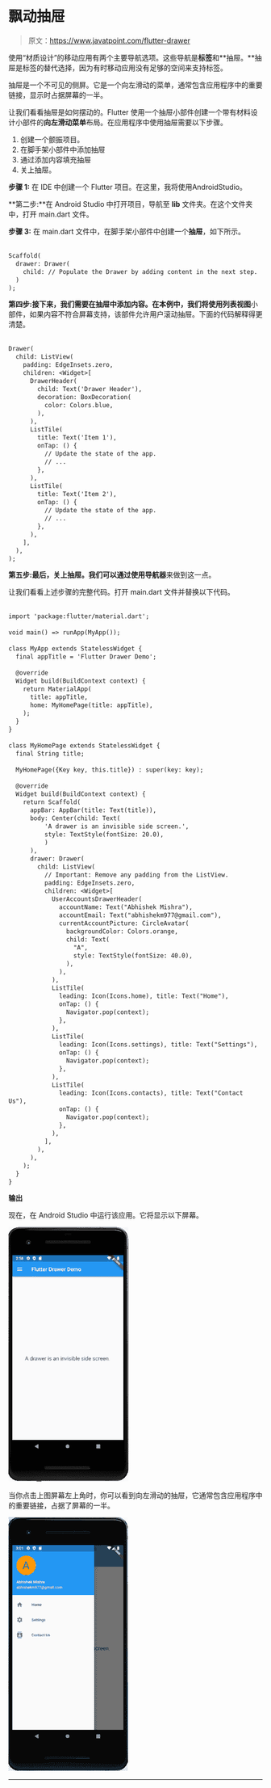 # 飘动抽屉

> 原文：<https://www.javatpoint.com/flutter-drawer>

使用“材质设计”的移动应用有两个主要导航选项。这些导航是**标签**和**抽屉。**抽屉是标签的替代选择，因为有时移动应用没有足够的空间来支持标签。

抽屉是一个不可见的侧屏。它是一个向左滑动的菜单，通常包含应用程序中的重要链接，显示时占据屏幕的一半。

让我们看看抽屉是如何摆动的。Flutter 使用一个抽屉小部件创建一个带有材料设计小部件的**向左滑动菜单**布局。在应用程序中使用抽屉需要以下步骤。

1.  创建一个颤振项目。
2.  在脚手架小部件中添加抽屉
3.  通过添加内容填充抽屉
4.  关上抽屉。

**步骤 1:** 在 IDE 中创建一个 Flutter 项目。在这里，我将使用AndroidStudio。

**第二步:**在 Android Studio 中打开项目，导航至 **lib** 文件夹。在这个文件夹中，打开 main.dart 文件。

**步骤 3:** 在 main.dart 文件中，在脚手架小部件中创建一个**抽屉**，如下所示。

```

Scaffold(
  drawer: Drawer(
    child: // Populate the Drawer by adding content in the next step.
  )
);

```

**第四步:**接下来，我们需要在抽屉中添加内容。在本例中，我们将使用**列表视图**小部件，如果内容不符合屏幕支持，该部件允许用户滚动抽屉。下面的代码解释得更清楚。

```

Drawer(
  child: ListView(
    padding: EdgeInsets.zero,
    children: <Widget>[
      DrawerHeader(
        child: Text('Drawer Header'),
        decoration: BoxDecoration(
          color: Colors.blue,
        ),
      ),
      ListTile(
        title: Text('Item 1'),
        onTap: () {
          // Update the state of the app.
          // ...
        },
      ),
      ListTile(
        title: Text('Item 2'),
        onTap: () {
          // Update the state of the app.
          // ...
        },
      ),
    ],
  ),
);

```

**第五步:**最后，关上抽屉。我们可以通过使用**导航器**来做到这一点。

让我们看看上述步骤的完整代码。打开 main.dart 文件并替换以下代码。

```

import 'package:flutter/material.dart';

void main() => runApp(MyApp());

class MyApp extends StatelessWidget {
  final appTitle = 'Flutter Drawer Demo';

  @override
  Widget build(BuildContext context) {
    return MaterialApp(
      title: appTitle,
      home: MyHomePage(title: appTitle),
    );
  }
}

class MyHomePage extends StatelessWidget {
  final String title;

  MyHomePage({Key key, this.title}) : super(key: key);

  @override
  Widget build(BuildContext context) {
    return Scaffold(
      appBar: AppBar(title: Text(title)),
      body: Center(child: Text(
          'A drawer is an invisible side screen.',
          style: TextStyle(fontSize: 20.0),
          )
      ),
      drawer: Drawer(
        child: ListView(
          // Important: Remove any padding from the ListView.
          padding: EdgeInsets.zero,
          children: <Widget>[
            UserAccountsDrawerHeader(
              accountName: Text("Abhishek Mishra"),
              accountEmail: Text("abhishekm977@gmail.com"),
              currentAccountPicture: CircleAvatar(
                backgroundColor: Colors.orange,
                child: Text(
                  "A",
                  style: TextStyle(fontSize: 40.0),
                ),
              ),
            ),
            ListTile(
              leading: Icon(Icons.home), title: Text("Home"),
              onTap: () {
                Navigator.pop(context);
              },
            ),
            ListTile(
              leading: Icon(Icons.settings), title: Text("Settings"),
              onTap: () {
                Navigator.pop(context);
              },
            ),
            ListTile(
              leading: Icon(Icons.contacts), title: Text("Contact Us"),
              onTap: () {
                Navigator.pop(context);
              },
            ),
          ],
        ),
      ),
    );
  }
}

```

**输出**

现在，在 Android Studio 中运行该应用。它将显示以下屏幕。

![Flutter Drawer](img/b1db882f2309fed159eb9a836dda1425.png)

当你点击上图屏幕左上角时，你可以看到向左滑动的抽屉，它通常包含应用程序中的重要链接，占据了屏幕的一半。

![Flutter Drawer](img/0dba2c3f22d8165bef67d73d849a11a2.png)

* * *
